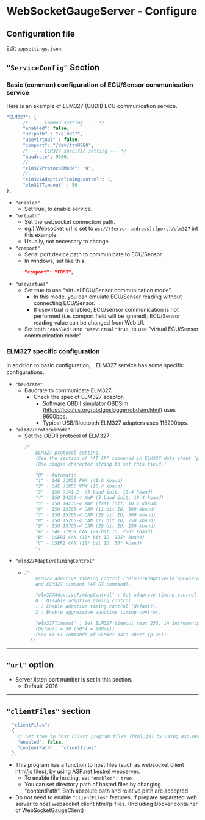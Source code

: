 # WebSocketGaugeServer - Configure

## Configuration file
Edit `appsettings.json`.

## `"ServiceConfig"` Section
### Basic (common) configuration of ECU/Sensor communication service
Here is an example of ELM327 (OBDII) ECU communication service.
```js
"ELM327": {
      /* ---- Common setting ---- */
      "enabled": false,
      "urlpath" : "/elm327",
      "usevirtual" : false,
      "comport": "/dev/ttyUSB0",
      /* ---- ELM327 specific setting --- */
      "baudrate": 9600,
      //...
      "elm327ProtocolMode": "0",
      //...
      "elm327AdaptiveTimingControl": 1,
      "elm327Timeout" : 50
},
```
* `"enabled"`
  * Set true, to enable service.
* `"urlpath"`
  * Set the websocket connection path.
  * eg.) Websocket url is set to  `ws://(Server address):(port)/elm327` int this example.
  * Usually, not necessary to change.
* `"comport"`
  * Serial port device path to communicate to ECU/Sensor.
  * In windows, set like this.
    ```json
    "comport": "COM3",
    ```
* `"usevirtual"`
  * Set true to use "virtual ECU/Sensor communication mode".
    * In this mode, you can emulate ECU/Sensor reading without connecting ECU/Sensor.
    * If usevirtual is enabled, ECU/sensor communication is not performed (i.e. comport field will be ignored). ECU/Sensor reading value can be changed from Web UI.
  * Set both `"enabled"` and `"usevirtual"` true, to use "virtual ECU/Sensor communication mode".

### ELM327 specific configuration
In addition to basic configuration,　ELM327 service has some specific configurations.
* `"baudrate"`
  * Baudrate to communicate ELM327.
    * Check the spec of ELM327 adaptor.
      *  Software OBDII simulator OBDSim (https://icculus.org/obdgpslogger/obdsim.html) uses 9600bps.
      * Typical USB/Bluetooth ELM327 adapters uses 115200bps.
* `"elm327ProtocolMode"`
  * Set the OBDII protocol of ELM327
    ```js
    /*
        ELM327 protocol setting.
        (See the section of "AT SP" commandd in ELM327 data sheet (p.24-25))
        (Use single character string to set this field.)

        "0" - Automatic
        "1" - SAE J1850 PWM (41.6 kbaud)
        "2" - SAE J1850 VPW (10.4 kbaud)
        "3" - ISO 9141-2  (5 baud init, 10.4 kbaud)
        "4" - ISO 14230-4 KWP (5 baud init, 10.4 kbaud)
        "5" - ISO 14230-4 KWP (fast init, 10.4 kbaud)
        "6" - ISO 15765-4 CAN (11 bit ID, 500 kbaud)
        "7" - ISO 15765-4 CAN (29 bit ID, 500 kbaud)
        "8" - ISO 15765-4 CAN (11 bit ID, 250 kbaud)
        "9" - ISO 15765-4 CAN (29 bit ID, 250 kbaud)
        "A" - SAE J1939 CAN (29 bit ID, 250* kbaud)
        "B" - USER1 CAN (11* bit ID, 125* kbaud)
        "C" - USER2 CAN (11* bit ID, 50* kbaud)
        */
    ```
* `"elm327AdaptiveTimingControl"`
  * ```js
    /*
        ELM327 adaptive timeing control ("elm327AdaptiveTimingControl") (AT AT command), 
        and ELM327 timeout (AT ST command).

        "elm327AdaptiveTimingControl" : Set adaptive timing control mode for ELM327 (see AT0,1,2 command section of ELM327 data sheet (p.12)).
        0 : Disable adaptive timing control.
        1 : Enable adaptive timing control (default).
        2 : Enable aggressive adaptime timing control.

        "elm327Timeout" : Set ELM327 timeout (max 255, in increments of 4 msec (or 20 msec if in the J1939 protocol, with JTM5 selected)).
        (Default = 50 (50*4 = 200ms))
        (See AT ST commandd of ELM327 data sheet (p.26)). 
      */
    ```
---
## `"url"` option
* Server listen port number is set in this section.
  * Default :2016
---
## `"clientFiles"` section
```js
  "clientFiles":
  {
    // Set true to host client program files (html,js) by using asp.net Kestrel web server
    "enabled": false,
    "contentPath" : "clientfiles"
  },
```

* This program has a function to host files (such as websocket client html/js files), by using ASP.net kestrel webserver.
  * To enable file hosting, set `"enabled": true`
  * You can set directory path of hosted files by changing "contentPath". Both absolute path and relative path are accepted.
* Do not need to enable `"clientFiles"` features, if prepare separated web server to host websocket client html/js files. (Including Docker container of WebSocketGaugeClient)
